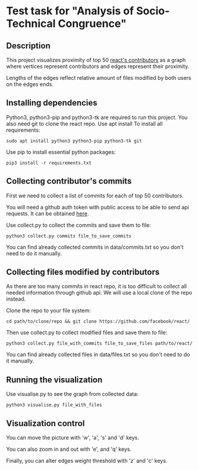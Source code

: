 # Test task for "Analysis of Socio-Technical Congruence"

## Description

This project visualizes proximity of top 50 [react's contributors](https://github.com/facebook/react/graphs/contributors?from=2013-05-26&to=2020-09-04&type=c) as a graph where vertices represent contributors and edges represent their proximity.

Lengths of the edges reflect relative amount of files modified by both users on the edges ends.

## Installing dependencies

Python3, python3-pip and python3-tk are required to run this project.
You also need git to clone the react repo.
Use apt install To install all requirements:
```
sudo apt install python3 python3-pip python3-tk git
```

Use pip to install essential python packages:
```
pip3 install -r requirements.txt
```

## Collecting contributor's commits

First we need to collect a list of commits for each of top 50 contributors.

You will need a github auth token with public access to be able to send api requests. It can be obtained [here](https://github.com/settings/tokens).

Use collect.py to collect the commits and save them to file:
```
python3 collect.py commits file_to_save_commits
```
You can find already collected commits in data/commits.txt so you don't need to do it manually.

## Collecting files modified by contributors

As there are too many commits in react repo, it is too difficult to collect all needed information through github api. We will use a local clone of the repo instead.

Clone the repo to your file system:
```
cd path/to/clone/repo && git clone https://github.com/facebook/react/
```
Then use collect.py to collect modified files and save them to file:
```
python3 collect.py file_with_commits file_to_save_files path/to/react/
```
You can find already collected files in data/files.txt so you don't need to do it manually.

## Running the visualization

Use visualise.py to see the graph from collected data:
```
python3 visualise.py file_with_files
```

## Visualization control

You can move the picture with 'w', 'a', 's' and 'd' keys.

You can also zoom in and out with 'e', and 'q' keys.

Finally, you can alter edges weight threshold with 'z' and 'c' keys.